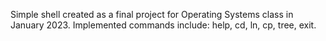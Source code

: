 Simple shell created as a final project for Operating Systems class in January 2023. Implemented commands include: help, cd, ln, cp, tree, exit.
